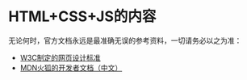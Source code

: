 # HTML+CSS+JS的内容


无论何时，官方文档永远是最准确无误的参考资料，一切请务必以之为准：
* [W3C制定的网页设计标准](https://www.w3.org/standards/webdesign/)
* [MDN火狐的开发者文档（中文）](https://developer.mozilla.org/zh-CN/)



